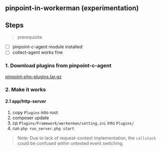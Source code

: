 ## pinpoint-in-workerman (experimentation)

## Steps

> prerequisite 

- [ ] pinpoint-c-agent module installed
- [ ] collect-agent works fine

### 1. Download plugins from pinpoint-c-agent

[ pinpoint-php-plugins.tar.gz ](https://github.com/pinpoint-apm/pinpoint-c-agent/releases/download/V2020.12.17/pinpoint-php-plugins-v0.0.1.tar.gz)

### 2. Make it works

#### 2.1 app/http-server

1. copy `Plugins` into root
2. composer update
3. cp `Plugins/Framework/workerman/setting.ini` into `Plugins/`
4. run `php run_server.php start`

> Note:
> Due to lack of request-context implementation, the `callstack` could be confused within untested event switching.
